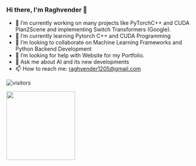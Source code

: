 ### Hi there, I'm Raghvender 👋

- 🔭 I’m currently working on many projects like PyTorchC++ and CUDA Plan2Scene and implementing Switch Transformers (Google). 
- 🌱 I’m currently learning Pytorch C++ and CUDA Programming
- 👯 I’m looking to collaborate on Machine Learning Frameworks and Python Backend Development
- 🤔 I’m looking for help with Website for my Portfolio.
- 💬 Ask me about AI and its new developments
- 📫 How to reach me: raghvender1205@gmail.com

![visitors](https://visitor-badge.glitch.me/badge?page_id=page.id)

<img height="180em" src="https://github-readme-stats.vercel.app/api?username=Raghvender1205&show_icons=true&hide_border=true&&count_private=true&include_all_commits=true" />
